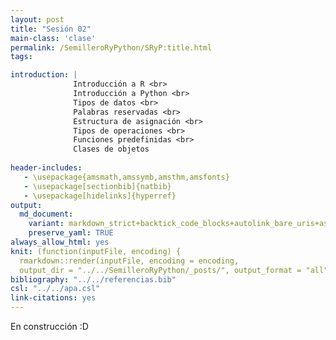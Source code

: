 ```yaml
---
layout: post
title: "Sesión 02"
main-class: 'clase'
permalink: /SemilleroRyPython/SRyP:title.html
tags:

introduction: |
              Introducción a R <br>
              Introducción a Python <br>
              Tipos de datos <br>
              Palabras reservadas <br>
              Estructura de asignación <br>
              Tipos de operaciones <br>
              Funciones predefinidas <br>
              Clases de objetos 
              
header-includes:
   - \usepackage{amsmath,amssymb,amsthm,amsfonts}
   - \usepackage[sectionbib]{natbib}
   - \usepackage[hidelinks]{hyperref}
output:
  md_document:
    variant: markdown_strict+backtick_code_blocks+autolink_bare_uris+ascii_identifiers+tex_math_single_backslash
    preserve_yaml: TRUE
always_allow_html: yes   
knit: (function(inputFile, encoding) {
  rmarkdown::render(inputFile, encoding = encoding,
  output_dir = "../../SemilleroRyPython/_posts/", output_format = "all"  ) })
bibliography: "../../referencias.bib"
csl: "../../apa.csl"
link-citations: yes
---
```








En construcción :D
